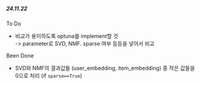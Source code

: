 ##### 24.11.22
To Do
* 비교가 용이하도록 optuna를 implement할 것  
-> parameter로 SVD, NMF. sparse 여부 등등을 넣어서 비교  

Been Done
* SVD와 NMF의 결과값들 (user_embedding, item_embedding) 중 작은 값들을 0으로 처리 (if `sparse==True`)
